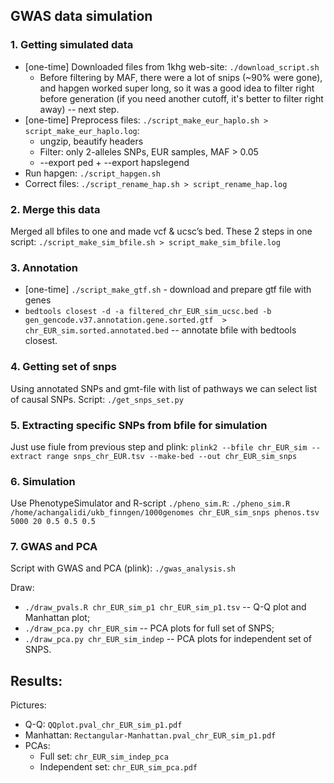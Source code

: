 ## GWAS data simulation
### 1. Getting simulated data
* [one-time] Downloaded files from 1khg web-site: `./download_script.sh`
    * Before filtering by MAF, there were a lot of snips (~90% were gone), and hapgen worked super long, so it was a good idea to filter right before generation (if you need another cutoff, it's better to filter right away) -- next step.
* [one-time] Preprocess files: `./script_make_eur_haplo.sh > script_make_eur_haplo.log`:
    * ungzip, beautify headers
    * Filter: only 2-alleles SNPs, EUR samples, MAF > 0.05
    * --export ped + --export hapslegend
* Run hapgen: `./script_hapgen.sh`
* Correct files: `./script_rename_hap.sh > script_rename_hap.log`
### 2. Merge this data
Merged all bfiles to one and made vcf & ucsc’s bed.
These 2 steps in one script: `./script_make_sim_bfile.sh > script_make_sim_bfile.log`

### 3. Annotation 
* [one-time] `./script_make_gtf.sh` - download and prepare gtf file with genes
* `bedtools closest -d -a filtered_chr_EUR_sim_ucsc.bed -b gen_gencode.v37.annotation.gene.sorted.gtf  > chr_EUR_sim.sorted.annotated.bed` -- annotate bfile with bedtools closest.

### 4. Getting set of snps

Using annotated SNPs and gmt-file with list of pathways we can select list of causal SNPs. Script:  `./get_snps_set.py`

### 5. Extracting specific SNPs from bfile for simulation

Just use fiule from previous step and plink: `plink2 --bfile chr_EUR_sim --extract range snps_chr_EUR.tsv --make-bed --out chr_EUR_sim_snps`

### 6. Simulation

Use PhenotypeSimulator and R-script `./pheno_sim.R`:
`./pheno_sim.R /home/achangalidi/ukb_finngen/1000genomes chr_EUR_sim_snps phenos.tsv 5000 20 0.5 0.5 0.5`

### 7. GWAS and PCA 

Script with GWAS and PCA (plink):
`./gwas_analysis.sh`

Draw:
* `./draw_pvals.R chr_EUR_sim_p1 chr_EUR_sim_p1.tsv` -- Q-Q plot and Manhattan plot;
* `./draw_pca.py chr_EUR_sim` -- PCA plots for full set of SNPS;
* `./draw_pca.py chr_EUR_sim_indep` -- PCA plots for independent set of SNPS.

## Results:
Pictures:
* Q-Q: `QQplot.pval_chr_EUR_sim_p1.pdf`
* Manhattan: `Rectangular-Manhattan.pval_chr_EUR_sim_p1.pdf`
* PCAs:
    * Full set: `chr_EUR_sim_indep_pca`
    * Independent set: `chr_EUR_sim_pca.pdf`


